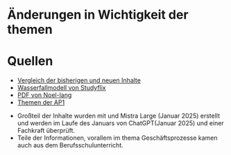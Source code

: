 
# Änderungen in Wichtigkeit der themen
# Quellen
- [Vergleich der bisherigen und neuen Inhalte](https://it-berufe-podcast.de/neuer-pruefungskatalog-fuer-die-ap1-der-it-berufe-ab-2025-it-berufe-podcast-190/)
- [Wasserfallmodell von Studyflix](https://studyflix.de/wirtschaft/wasserfallmodell-6748)
- [PDF von Noel-lang](https://github.com/noel-lang/awesome-fachinformatiker)
- [Themen der AP1](https://it-berufe-podcast.de/vorbereitung-auf-die-ihk-abschlusspruefung-der-it-berufe/moegliche-themen-von-teil-1-der-gestreckten-abschlusspruefung-gap-in-den-it-berufen/)
<!-- - [Name](Link) -->
- Großteil der Inhalte wurden mit und Mistra Large (Januar 2025) erstellt und werden im Laufe des Januars von ChatGPT(Januar 2025) und einer Fachkraft überprüft.
- Teile der Informationen, vorallem im thema Geschäftsprozesse kamen auch aus dem Berufsschulunterricht.
